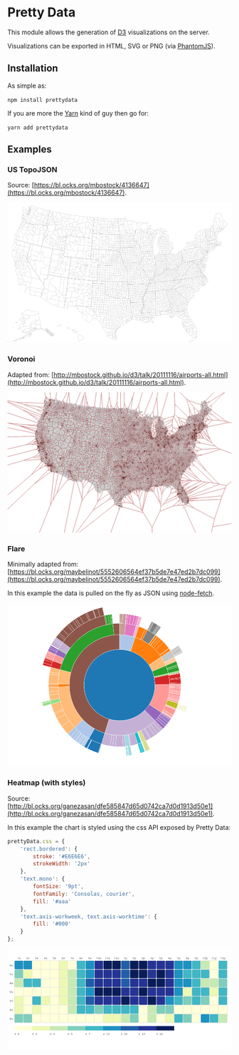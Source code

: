 # Pretty Data

This module allows the generation of [D3](https://d3js.org) visualizations on the server.

Visualizations can be exported in HTML, SVG or PNG (via [PhantomJS](http://phantomjs.org/)).

## Installation

As simple as:

`npm install prettydata`

If you are more the [Yarn](https://yarnpkg.com) kind of guy then go for:

`yarn add prettydata`

## Examples

### US TopoJSON

Source: [https://bl.ocks.org/mbostock/4136647](https://bl.ocks.org/mbostock/4136647).

![us topojson example](https://raw.githubusercontent.com/mmarcon/pretty-data/master/examples/out/map-us.png)

### Voronoi

Adapted from: [http://mbostock.github.io/d3/talk/20111116/airports-all.html](http://mbostock.github.io/d3/talk/20111116/airports-all.html).

![voronoi example](https://raw.githubusercontent.com/mmarcon/pretty-data/master/examples/out/voronoi.png)

### Flare

Minimally adapted from: [https://bl.ocks.org/maybelinot/5552606564ef37b5de7e47ed2b7dc099](https://bl.ocks.org/maybelinot/5552606564ef37b5de7e47ed2b7dc099).

In this example the data is pulled on the fly as JSON using [node-fetch](https://github.com/bitinn/node-fetch).

![flare example with data fetched on the fly](https://raw.githubusercontent.com/mmarcon/pretty-data/master/examples/out/flare.png)

### Heatmap (with styles)

Source: [http://bl.ocks.org/ganezasan/dfe585847d65d0742ca7d0d1913d50e1](http://bl.ocks.org/ganezasan/dfe585847d65d0742ca7d0d1913d50e1).

In this example the chart is styled using the css API exposed by Pretty Data:

```javascript
prettyData.css = {
    'rect.bordered': {
        stroke: '#E6E6E6',
        strokeWidth: '2px'
    },
    'text.mono': {
        fontSize: '9pt',
        fontFamily: 'Consolas, courier',
        fill: '#aaa'
    },
    'text.axis-workweek, text.axis-worktime': {
        fill: '#000'
    }
};
```

![heatmap example with css](https://raw.githubusercontent.com/mmarcon/pretty-data/master/examples/out/heatmap.png)
